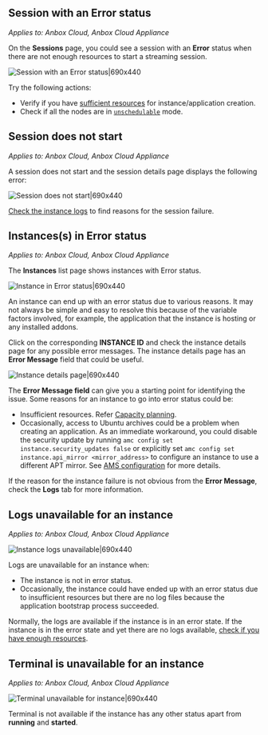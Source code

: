 ## Session with an Error status
*Applies to: Anbox Cloud, Anbox Cloud Appliance*

On the **Sessions** page, you could see a session with an **Error** status when there are not enough resources to start a streaming session. 

![Session with an Error status|690x440](https://assets.ubuntu.com/v1/91739759-session-error.png)

Try the following actions:
* Verify if you have [sufficient resources](https://discourse.ubuntu.com/t/capacity-planning/28717) for instance/application creation.
* Check if all the nodes are in [`unschedulable`](https://discourse.ubuntu.com/t/ams-configuration/20872) mode.

## Session does not start
*Applies to: Anbox Cloud, Anbox Cloud Appliance*

A session does not start and the session details page displays the following error:

![Session does not start|690x440](https://assets.ubuntu.com/v1/52b32f73-session-does-not-start.png)

[Check the instance logs](https://discourse.ubuntu.com/t/24329) to find reasons for the session failure.


## Instances(s) in Error status
*Applies to: Anbox Cloud, Anbox Cloud Appliance*

The **Instances** list page shows instances with Error status.

![Instance in Error status|690x440](https://assets.ubuntu.com/v1/aaf1194c-container-list-error.png)

An instance can end up with an error status due to various reasons. It may not always be simple and easy to resolve this because of the variable factors involved, for example, the application that the instance is hosting or any installed addons.

Click on the corresponding **INSTANCE ID** and check the instance details page for any possible error messages. The instance details page has an **Error Message** field that could be useful.

![Instance details page|690x440](https://assets.ubuntu.com/v1/0ff0d3ff-container-details-error.png)

The **Error Message field** can give you a starting point for identifying the issue. Some reasons for an instance to go into error status could be:
* Insufficient resources. Refer [Capacity planning](https://discourse.ubuntu.com/t/capacity-planning/28717).
* Occasionally, access to Ubuntu archives could be a problem when creating an application. As an immediate workaround, you could disable the security update by running `amc config set instance.security_updates false` or explicitly set `amc config set instance.api_mirror <mirror_address>` to configure an instance to use a different APT mirror. See [AMS configuration](https://discourse.ubuntu.com/t/ams-configuration/20872) for more details.
 
If the reason for the instance failure is not obvious from the **Error Message**, check the **Logs** tab for more information.

## Logs unavailable for an instance
*Applies to: Anbox Cloud, Anbox Cloud Appliance*

![Instance logs unavailable|690x440](https://assets.ubuntu.com/v1/db938c41-logs-unavailable-for-container.png)

Logs are unavailable for an instance when:
* The instance is not in error status.
* Occasionally, the instance could have ended up with an error status due to insufficient resources but there are no log files because the application bootstrap process succeeded.

Normally, the logs are available if the instance is in an error state. If the instance is in the error state and yet there are no logs available, [check if you have enough resources](https://discourse.ubuntu.com/t/capacity-planning/28717).

## Terminal is unavailable for an instance
*Applies to: Anbox Cloud, Anbox Cloud Appliance*

![Terminal unavailable for instance|690x440](https://assets.ubuntu.com/v1/e85fb9ab-terminal-unavailable-for-container.png)

Terminal is not available if the instance has any other status apart from **running** and **started**.